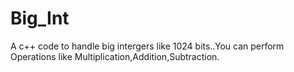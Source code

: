 # Big_Int
A c++ code to handle big intergers like 1024 bits..You can perform Operations like Multiplication,Addition,Subtraction.
